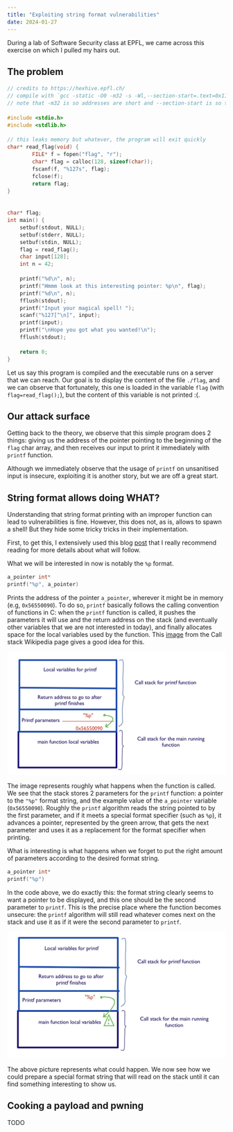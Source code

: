 ```yaml
---
title: "Exploiting string format vulnerabilities"
date: 2024-01-27
---
```


During a lab of Software Security class at EPFL, we came across this exercise on
which I pulled my hairs out.

## The problem

```c
// credits to https://hexhive.epfl.ch/
// compile with `gcc -static -O0 -m32 -s -Wl,--section-start=.text=0x11111111 2.c`
// note that -m32 is so addresses are short and --section-start is so there's no NULL in the address

#include <stdio.h>
#include <stdlib.h>

// this leaks memory but whatever, the program will exit quickly
char* read_flag(void) {
        FILE* f = fopen("flag", "r");
        char* flag = calloc(128, sizeof(char));
        fscanf(f, "%127s", flag);
        fclose(f);
        return flag;
}


char* flag;
int main() {
    setbuf(stdout, NULL);
    setbuf(stderr, NULL);
    setbuf(stdin, NULL);
    flag = read_flag();
    char input[128];
    int n = 42;

    printf("%d\n", n);
    printf("Hmmm look at this interesting pointer: %p\n", flag);
    printf("%d\n", n);
    fflush(stdout);    
    printf("Input your magical spell! ");
    scanf("%127[^\n]", input);
    printf(input);
    printf("\nHope you got what you wanted!\n");
    fflush(stdout);

    return 0;
}
```

Let us say this program is compiled and the executable runs on a server that we
can reach. Our goal is to display the content of the file `./flag`, and we can
observe that fortunately, this one is loaded in the variable `flag` (with
`flag=read_flag();`), but the content of this variable is not printed :(.

## Our attack surface

Getting back to the theory, we observe that this simple program does 2 things:
giving us the address of the pointer pointing to the beginning of the `flag`
char array, and then receives our input to print it immediately with `printf`
function.

Although we immediately observe that the usage of `printf` on unsanitised input
is insecure, exploiting it is another story, but we are off a great start.

## String format allows doing WHAT?

Understanding that string format printing with an improper function can lead to
vulnerabilities is fine. However, this does not, as is, allows to spawn a shell!
But they hide some tricky tricks in their implementation.

First, to get this, I extensively used this blog
[post](https://infosecwriteups.com/exploiting-format-string-vulnerability-97e3d588da1b)
that I really recommend reading for more details about what will follow.

What we will be interested in now is notably the `%p` format.

```c
a_pointer int*
printf("%p", a_pointer)
```

Prints the address of the pointer `a_pointer`, wherever it might be in memory
(e.g, `0x56550090`). To do so, `printf` basically follows the calling convention
of functions in C: when the `printf` function is called, it pushes the
parameters it will use and the return address on the stack (and eventually other
variables that we are not interested in today), and finally allocates space for
the local variables used by the function. This
[image](https://commons.wikimedia.org/wiki/File:Call_stack_layout.svg#/media/File:Call_stack_layout.svg)
from the Call stack Wikipedia page gives a good idea for this.

![`normal_printf`](/assets/normal_printf.jpg)

The image represents roughly what happens when the function is called. We see
that the stack stores 2 parameters for the `printf` function: a pointer to the
`"%p"` format string, and the example value of the `a_pointer` variable
(`0x56550090`). Roughly the `printf` algorithm reads the string pointed to by
the first parameter, and if it meets a special format specifier (such as `%p`),
it advances a pointer, represented by the green arrow, that gets the next
parameter and uses it as a replacement for the format specifier when printing.

What is interesting is what happens when we forget to put the right amount of parameters according to the desired format string.

```c
a_pointer int*
printf("%p")
```

In the code above, we do exactly this: the format string clearly seems to want a
pointer to be displayed, and this one should be the second parameter to
`printf`. This is the precise place where the function becomes unsecure: the
`printf` algorithm will still read whatever comes next on the stack and use it
as if it were the second parameter to `printf`.

![`bad_printf`](/assets/bad_printf.jpg)

The above picture represents what could happen. We now see how we could prepare
a special format string that will read on the stack until it can find something
interesting to show us.

## Cooking a payload and pwning

TODO